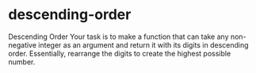 # descending-order
Descending Order Your task is to make a function that can take any non-negative integer as an argument and return it with its digits in descending order. Essentially, rearrange the digits to create the highest possible number.
